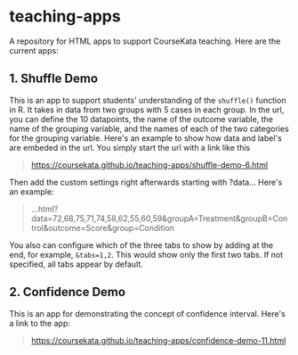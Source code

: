 # teaching-apps
A repository for HTML apps to support CourseKata teaching. Here are the current apps:

## 1. Shuffle Demo
This is an app to support students' understanding of the `shuffle()` function in R. It takes in data from two groups with 5 cases in each group. In the url, you can define the 10 datapoints, the name of the outcome variable, the name of the grouping variable, and the names of each of the two categories for the grouping variable. Here's an example to show how data and label's are embeded in the url. You simply start the url with a link like this

> https://coursekata.github.io/teaching-apps/shuffle-demo-6.html
 
Then add the custom settings right afterwards starting with ?data...
Here's an example:

> ...html?data=72,68,75,71,74,58,62,55,60,59&groupA=Treatment&groupB=Control&outcome=Score&group=Condition

You also can configure which of the three tabs to show by adding at the end, for example, `&tabs=1,2`. This would show only the first two tabs. If not specified, all tabs appear by default.

## 2. Confidence Demo
This is an app for demonstrating the concept of confidence interval. Here's a link to the app:

> https://coursekata.github.io/teaching-apps/confidence-demo-11.html

